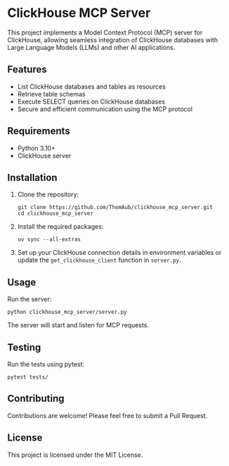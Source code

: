 # ClickHouse MCP Server

This project implements a Model Context Protocol (MCP) server for ClickHouse, allowing seamless integration of ClickHouse databases with Large Language Models (LLMs) and other AI applications.

## Features

- List ClickHouse databases and tables as resources
- Retrieve table schemas
- Execute SELECT queries on ClickHouse databases
- Secure and efficient communication using the MCP protocol

## Requirements

- Python 3.10+
- ClickHouse server

## Installation

1. Clone the repository:
   ```
   git clone https://github.com/ThomAub/clickhouse_mcp_server.git
   cd clickhouse_mcp_server
   ```

2. Install the required packages:
   ```
   uv sync --all-extras
   ```

3. Set up your ClickHouse connection details in environment variables or update the `get_clickhouse_client` function in `server.py`.

## Usage

Run the server:

```
python clickhouse_mcp_server/server.py
```

The server will start and listen for MCP requests.

## Testing

Run the tests using pytest:

```
pytest tests/
```

## Contributing

Contributions are welcome! Please feel free to submit a Pull Request.

## License

This project is licensed under the MIT License.
